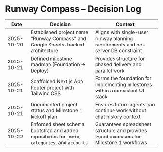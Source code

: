 # Runway Compass – Decision Log

| Date | Decision | Context |
| --- | --- | --- |
| 2025-10-20 | Established project name "Runway Compass" and Google Sheets-backed architecture | Aligns with single-user runway planning requirements and no-server DB constraint |
| 2025-10-21 | Defined milestone roadmap (Foundation → Deploy) | Provides structure for phased delivery and parallel work |
| 2025-10-21 | Scaffolded Next.js App Router project with Tailwind CSS | Forms the foundation for implementing milestones within a consistent UI stack |
| 2025-10-21 | Documented project status and Milestone 1 kickoff plan | Ensures future agents can continue work without chat history context |
| 2025-10-22 | Enforced sheet schema bootstrap and added repositories for `_meta`, `categories`, and `accounts` | Guarantees spreadsheet structure and provides typed accessors for Milestone 1 workflows |
